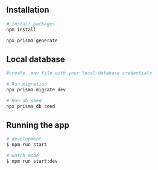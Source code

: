 ## Installation

```bash
# Install packages
npm install

npx prisma generate
```

## Local database
```bash
#create .env file with your local database credentials

# Run migration
npx prisma migrate dev

# Run db seed
npx prisma db seed
```

## Running the app

```bash
# development
$ npm run start

# watch mode
$ npm run start:dev

```
